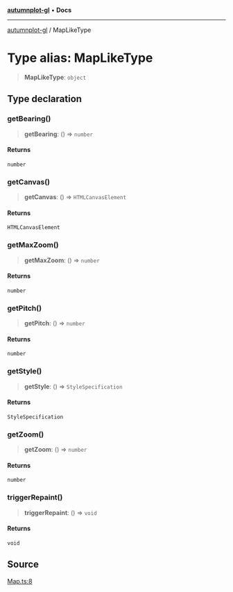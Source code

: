 [**autumnplot-gl**](../index.md) • **Docs**

***

[autumnplot-gl](../globals.md) / MapLikeType

# Type alias: MapLikeType

> **MapLikeType**: `object`

## Type declaration

### getBearing()

> **getBearing**: () => `number`

#### Returns

`number`

### getCanvas()

> **getCanvas**: () => `HTMLCanvasElement`

#### Returns

`HTMLCanvasElement`

### getMaxZoom()

> **getMaxZoom**: () => `number`

#### Returns

`number`

### getPitch()

> **getPitch**: () => `number`

#### Returns

`number`

### getStyle()

> **getStyle**: () => `StyleSpecification`

#### Returns

`StyleSpecification`

### getZoom()

> **getZoom**: () => `number`

#### Returns

`number`

### triggerRepaint()

> **triggerRepaint**: () => `void`

#### Returns

`void`

## Source

[Map.ts:8](https://github.com/tsupinie/autumnplot-gl/blob/7275cfd3c408281ebdf9877f1a2a5b354d6cd87f/src/Map.ts#L8)
